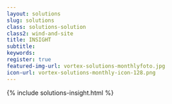 ```yaml
---
layout: solutions
slug: solutions
class: solutions-solution
class2: wind-and-site
title: INSIGHT
subtitle:
keywords: 
register: true
featured-img-url: vortex-solutions-monthlyfoto.jpg
icon-url: vortex-solutions-monthly-icon-128.png
---
```


{% include solutions-insight.html %}